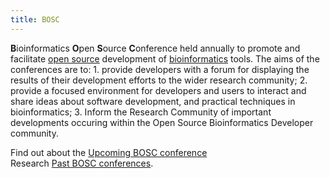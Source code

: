 ```yaml
---
title: BOSC
---
```


**B**ioinformatics **O**pen **S**ource **C**onference held annually to
promote and facilitate [open source](wp:open_source "wikilink")
development of [bioinformatics](wp:bioinformatics "wikilink") tools. The
aims of the conferences are to: 1. provide developers with a forum for
displaying the results of their development efforts to the wider
research community; 2. provide a focused environment for developers and
users to interact and share ideas about software development, and
practical techniques in bioinformatics; 3. Inform the Research Community
of important developments occuring within the Open Source Bioinformatics
Developer community.

Find out about the [Upcoming BOSC
conference](Upcoming_BOSC_conference "wikilink")  
Research [Past BOSC conferences](Past_BOSC_conferences "wikilink").
